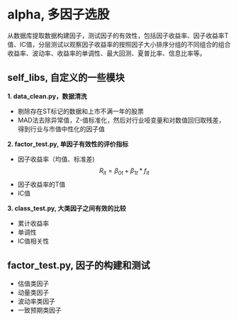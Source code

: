 # alpha, 多因子选股

从数据库提取数据构建因子，测试因子的有效性，包括因子收益率、因子收益率T值、IC值，分层测试以观察因子收益率的按照因子大小排序分组的不同组合的组合收益率、波动率、收益率的单调性、最大回测、夏普比率、信息比率等。

## self_libs, 自定义的一些模块

  **1. data_clean.py，数据清洗**  
  * 剔除存在ST标记的数据和上市不满一年的股票
  * MAD法去除异常值，Z-值标准化，然后对行业哑变量和对数值回归取残差，得到行业与市值中性化的因子值
  
  **2. factor_test.py, 单因子有效性的评价指标** 
  * 因子收益率（均值、标准差)  
  $$R_{it} = \beta_{0t} + \beta_{1t} * f_{it}$$
  * 因子收益率的T值  
  * IC值
  
  **3. class_test.py, 大类因子之间有效的比较**   
  * 累计收益率
  * 单调性
  * IC值相关性  
  
## factor_test.py, 因子的构建和测试  

 * 估值类因子
 * 动量类因子
 * 波动率类因子
 * 一致预期类因子
